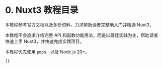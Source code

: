 # 0. Nuxt3 教程目录

本教程参考官方文档以及多份资料，力求帮助读者完整地入门并精通 Nuxt3。

本教程不会追求介绍完整 API 和函数功能用法，而是以最佳实践为主，帮助读者快速上手 Nuxt3，并快速完成实践项目。

本教程优先使用 `pnpm`，以及 Node.js 20+。

```component Catalog
{}
```
